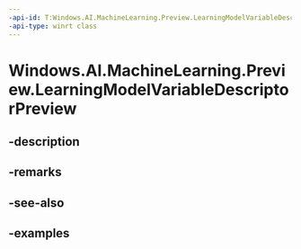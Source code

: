 ```yaml
---
-api-id: T:Windows.AI.MachineLearning.Preview.LearningModelVariableDescriptorPreview
-api-type: winrt class
---
```


<!-- Class syntax.
public class LearningModelVariableDescriptorPreview : ILearningModelVariableDescriptorPreview
-->

# Windows.AI.MachineLearning.Preview.LearningModelVariableDescriptorPreview

## -description

## -remarks

## -see-also

## -examples


